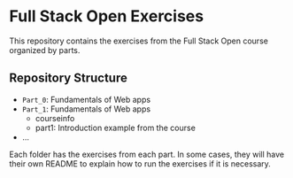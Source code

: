 # Full Stack Open Exercises

This repository contains the exercises from the Full Stack Open course organized by parts.

## Repository Structure

- `Part_0`: Fundamentals of Web apps
- `Part_1`: Fundamentals of Web apps
  - courseinfo
  - part1: Introduction example from the course
- ...

Each folder has the exercises from each part. In some cases, they will have their own README to explain how to run the exercises if it is necessary.
